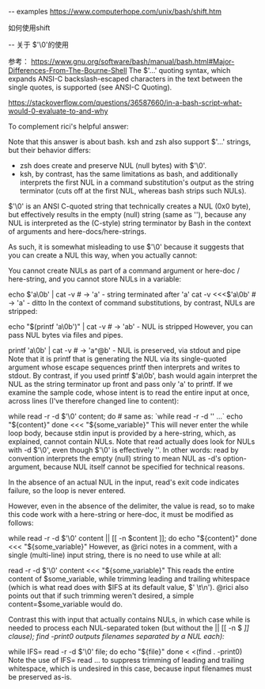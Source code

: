-- examples 
https://www.computerhope.com/unix/bash/shift.htm


如何使用shift



-- 关于 $'\0'的使用 

参考： https://www.gnu.org/software/bash/manual/bash.html#Major-Differences-From-The-Bourne-Shell
   The $'…' quoting syntax, which expands ANSI-C backslash-escaped characters in the text between the single quotes, is supported (see ANSI-C Quoting).

https://stackoverflow.com/questions/36587660/in-a-bash-script-what-would-0-evaluate-to-and-why


To complement rici's helpful answer:

Note that this answer is about bash. ksh and zsh also support $'...' strings, but their behavior differs:
* zsh does create and preserve NUL (null bytes) with $'\0'.
* ksh, by contrast, has the same limitations as bash, and additionally interprets the first NUL in a command substitution's output as the string terminator (cuts off at the first NUL, whereas bash strips such NULs).

$'\0' is an ANSI C-quoted string that technically creates a NUL (0x0 byte), but effectively results in the empty (null) string (same as ''), because any NUL is interpreted as the (C-style) string terminator by Bash in the context of arguments and here-docs/here-strings.

As such, it is somewhat misleading to use $'\0' because it suggests that you can create a NUL this way, when you actually cannot:

You cannot create NULs as part of a command argument or here-doc / here-string, and you cannot store NULs in a variable:

echo $'a\0b' | cat -v # -> 'a' - string terminated after 'a'
cat -v <<<$'a\0b' # -> 'a' - ditto
In the context of command substitutions, by contrast, NULs are stripped:

echo "$(printf 'a\0b')" | cat -v # -> 'ab' - NUL is stripped
However, you can pass NUL bytes via files and pipes.

printf 'a\0b' | cat -v # -> 'a^@b' - NUL is preserved, via stdout and pipe
Note that it is printf that is generating the NUL via its single-quoted argument whose escape sequences printf then interprets and writes to stdout. By contrast, if you used printf $'a\0b', bash would again interpret the NUL as the string terminator up front and pass only 'a' to printf.
If we examine the sample code, whose intent is to read the entire input at once, across lines (I've therefore changed line to content):

while read -r -d $'\0' content; do  # same as: `while read -r -d '' ...`
    echo "${content}"
done <<< "${some_variable}"
This will never enter the while loop body, because stdin input is provided by a here-string, which, as explained, cannot contain NULs.
Note that read actually does look for NULs with -d $'\0', even though $'\0' is effectively ''. In other words: read by convention interprets the empty (null) string to mean NUL as -d's option-argument, because NUL itself cannot be specified for technical reasons.

In the absence of an actual NUL in the input, read's exit code indicates failure, so the loop is never entered.

However, even in the absence of the delimiter, the value is read, so to make this code work with a here-string or here-doc, it must be modified as follows:

while read -r -d $'\0' content || [[ -n $content ]]; do
    echo "${content}"
done <<< "${some_variable}"
However, as @rici notes in a comment, with a single (multi-line) input string, there is no need to use while at all:

read -r -d $'\0' content <<< "${some_variable}"
This reads the entire content of $some_variable, while trimming leading and trailing whitespace (which is what read does with $IFS at its default value, $' \t\n').
@rici also points out that if such trimming weren't desired, a simple content=$some_variable would do.

Contrast this with input that actually contains NULs, in which case while is needed to process each NUL-separated token (but without the || [[ -n $<var> ]] clause); find -print0 outputs filenames separated by a NUL each):

while IFS= read -r -d $'\0' file; do
    echo "${file}"
done < <(find . -print0)
Note the use of IFS= read ... to suppress trimming of leading and trailing whitespace, which is undesired in this case, because input filenames must be preserved as-is.
